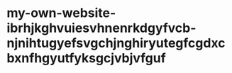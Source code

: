 # my-own-website-ibrhjkghvuiesvhnenrkdgyfvcb-njnihtugyefsvgchjnghiryutegfcgdxcbxnfhgyutfyksgcjvbjvfguf